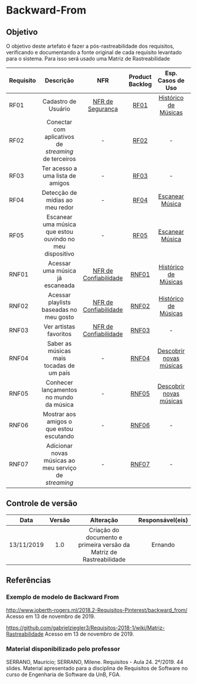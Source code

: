 # Backward-From

## Objetivo

O objetivo deste artefato é fazer a pós-rastreabilidade dos requisitos, verificando e documentando a fonte original de cada requisito levantado para o sistema. Para isso será usado uma Matriz de Rastreabilidade

| Requisito | Descrição | NFR |Product Backlog | Esp. Casos de Uso | Cenário | Léxico | MoSCoW | First Things First | Instrospecção | Análise de Protocolo/Observação | Questionário | Rich Picture | Brainstorming |
| :-------- | :-------: | :-: | :-------------: | :---------------: | :-----: | :----: | :----: | :----------------: | :-----------: | :---------------------: | :----------: | :----------: | :-----------: |
| RF01 | Cadastro de Usuário |  [NFR de Segurança](../modelagem/NFR#NFR-de-Segurança) | [RF01](../modelagem/backlog#Product-Backlog) | [Histórico de Músicas](../modelagem/especificacao_dcu#Histórico-de-músicas) | [C2](../modelagem/cenarios#C2) | [L05](../modelagem/lexicos) | [RF01](../modelagem/backlog) | - | - | - | - | - | - |
| RF02 | Conectar com aplicativos de _streaming_ de terceiros | - | [RF02](../modelagem/backlog#Product-Backlog) | - | [C9](../modelagem/cenarios#C9) | [L03](../modelagem/lexicos) | [RF02](../modelagem/backlog) | [Compartilhamento de músicas](../priorizacao/firstThingFirst) | [US06](../elicitacao/introspeccao) |  [RF04](../elicitacao/observacao#Requisitos-Funcionais) | - | [Rich Pictures](../pre-rastreabilidade/rich-pictures/index) | [RF12](../elicitacao/brainstorming#Requisitos-Funcionais) |
| RF03 | Ter acesso a uma lista de amigos | - | [RF03](../modelagem/backlog#Product-Backlog) | - | - | - | [RF03](../modelagem/backlog) | - | - |  - | - | - | - |
| RF04 | Detecção de mídias ao meu redor | - | [RF04](../modelagem/backlog) | [Escanear Música](../modelagem/especificacao_dcu#Escanear-música) | [C1](../modelagem/cenarios#C1) | [L01](../modelagem/lexicos) | [RF04](../modelagem/backlog) | [Buscar mídias](../priorizacao/firstThingFirst) | [US01](../elicitacao/introspeccao) | [RF01](../elicitacao/analise_protocolo) | [Q01](../elicitacao/questionario#Requisitos-elicitados) | [Rich Pictures](../pre-rastreabilidade/rich-pictures/index) | [RF01](../elicitacao/brainstorming) | 
| RF05 | Escanear uma música que estou ouvindo no meu dispositivo | - | [RF05](../modelagem/backlog) | [Escanear Música](../modelagem/especificacao_dcu#Escanear-música) | [C1](../modelagem/cenarios#C1) | [L01](../modelagem/lexicos) | [RF04](../modelagem/backlog) | [Buscar mídias](../priorizacao/firstThingFirst) | [US01](../elicitacao/introspeccao) | [RF01](../elicitacao/analise_protocolo) | [Q01](../elicitacao/questionario#Requisitos-elicitados) | [Rich Pictures](../pre-rastreabilidade/rich-pictures/index) | [RF01](../elicitacao/brainstorming) |
| RNF01 | Acessar uma música já escaneada | [NFR de Confiabilidade](../modelagem/NFR#NFR-de-Confiabilidade) | [RNF01](../modelagem/backlog) | [Histórico de Músicas](../modelagem/especificacao_dcu#Histórico-de-músicas) | [C3](../modelagem/cenarios#C3) | [L04](../modelagem/lexicos) | [RNF01](../modelagem/backlog) | [Armazenar músicas](../priorizacao/firstThingFirst) | [US02](../elicitacao/instrospeccao) | [RF03](../elicitacao/analise_protocolo#Requisitos-Funcionais) | [Q05](../elicitacao/questionario) | -| [RF03](../elicitacao/questionario) |
| RNF02 | Acessar playlists baseadas no meu gosto | [NFR de Confiabilidade](../modelagem/NFR#NFR-de-Confiabilidade) | [RNF02](../modelagem/backlog) | [Histórico de Músicas](../modelagem/especificacao_dcu#Histórico-de-músicas) | - | [L07](../modelagem/lexicos) | [RNF02](../modelagem/backlog) | [Recomendações de músicas e playlists](../priorizacao/firstThingFirst) | [US04](../elicitacao/instrospeccao) | - | [Q04](../elicitacao/questionario) | - | [RF08](../elicitacao/brainstorming) |
| RNF03 | Ver artistas favoritos | [NFR de Confiabilidade](../modelagem/NFR#NFR-de-Confiabilidade) | [RNF03](../modelagem/backlog) | - | [C5](../modelagem/cenarios) | - | [RNF03](../modelagem/backlog) | - | - | - | -| - | - |
| RNF04 | Saber as músicas mais tocadas de um país | - | [RNF04](../modelagem/backlog) | [Descobrir novas músicas](../modelagem/especificacao_dcu#descobrir-novas-músicas) | - | [L06](../modelagem/lexicos) | [RNF04](../modelagem/backlog) | - | [US03](../elicitacao/instrospeccao) | - | - | - | - |
| RNF05 | Conhecer lançamentos no mundo da música | - | [RNF05](../modelagem/backlog) | [Descobrir novas músicas](../modelagem/especificacao_dcu#descobrir-novas-músicas) | - | [L06](../modelagem/lexicos) | [RNF06](../modelagem/backlog) | - | [US04](../elicitacao/instrospeccao) | - | - | - | - |
| RNF06 | Mostrar aos amigos o que estou escutando | - | [RNF06](../modelagem/backlog) | - | [C9](../modelagem/cenarios) | - | [RNF06](../modelagem/backlog) | - | [US06](../elicitacao/introspeccao) | - | - | [Rich Pictures](../pre-rastreabilidade/rich-pictures/index) | [RF18](../elicitacao/brainstorming) | 
| RNF07 | Adicionar novas músicas ao meu serviço de _streaming_ | - | [RNF07](../modelagem/backlog) | - | [C10](../modelagem/cenarios) | [L08](../modelagem/lexicos) | [RNF07](../modelagem/backlog) | [Compartilhar músicas em outras plataformas](../priorizacao/firstThingFirst) | [US05](../elicitacao/instrospeccao) | [RQ04](../elicitacao/observacao) | - | [Rich Pictures](../pre-rastreabilidade/rich-pictures/index) | [RF20](../elicitacao/brainstorming) | 


## Controle de versão

|Data|Versão|Alteração|Responsável(eis)|
|:--:|:----:|:-------:|:---:|
| 13/11/2019 | 1.0 | Criação do documento e primeira versão da Matriz de Rastreabilidade | Ernando | 


## Referências

### Exemplo de modelo de Backward From

http://www.joberth-rogers.ml/2018.2-Requisitos-Pinterest/backward_from/ Acesso em 13 de novembro de 2019.

https://github.com/gabrielziegler3/Requisitos-2018-1/wiki/Matriz-Rastreabilidade Acesso em 13 de novembro de 2019.


### Material disponibilizado pelo professor

SERRANO, Maurício; SERRANO, Milene. Requisitos - Aula 24. 2º/2019. 44 slides. Material apresentado para a disciplina de Requisitos de Software no curso de Engenharia de Software da UnB, FGA.